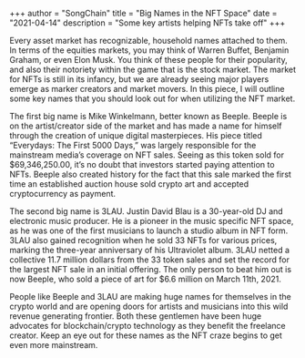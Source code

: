 +++
author = "SongChain"
title = "Big Names in the NFT Space"
date = "2021-04-14"
description = "Some key artists helping NFTs take off"
+++

Every asset market has recognizable, household names attached to them. In terms of the equities markets, you may think of Warren Buffet, Benjamin Graham, or even Elon Musk. You think of these people for their popularity, and also their notoriety within the game that is the stock market.
The market for NFTs is still in its infancy, but we are already seeing major players emerge as marker creators and market movers. In this piece, I will outline some key names that you should look out for when utilizing the NFT market.

The first big name is Mike Winkelmann, better known as Beeple. Beeple is on the artist/creator side of the market and has made a name for himself through the creation of unique digital masterpieces. His piece titled “Everydays: The First 5000 Days,” was largely responsible for the mainstream media’s coverage on NFT sales. Seeing as this token sold for $69,346,250.00, it’s no doubt that investors started paying attention to NFTs. Beeple also created history for the fact that this sale marked the first time an established auction house sold crypto art and accepted cryptocurrency as payment.

The second big name is 3LAU. Justin David Blau is a 30-year-old DJ and electronic music producer. He is a pioneer in the music specific NFT space, as he was one of the first musicians to launch a studio album in NFT form. 3LAU also gained recognition when he sold 33 NFTs for various prices, marking the three-year anniversary of his Ultraviolet album. 3LAU netted a collective 11.7 million dollars from the 33 token sales and set the record for the largest NFT sale in an initial offering. The only person to beat him out is now Beeple, who sold a piece of art for $6.6 million on March 11th, 2021.

People like Beeple and 3LAU are making huge names for themselves in the crypto world and are opening doors for artists and musicians into this wild revenue generating frontier. Both these gentlemen have been huge advocates for blockchain/crypto technology as they benefit the freelance creator. Keep an eye out for these names as the NFT craze begins to get even more mainstream.